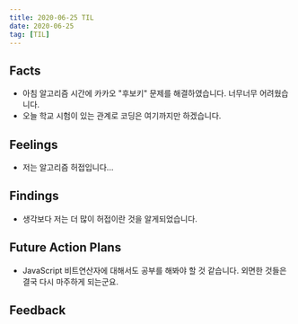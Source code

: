 ```yaml
---
title: 2020-06-25 TIL
date: 2020-06-25
tag: [TIL]
---
```


## Facts

- 아침 알고리즘 시간에 카카오 "후보키" 문제를 해결하였습니다. 너무너무 어려웠습니다.
- 오늘 학교 시험이 있는 관계로 코딩은 여기까지만 하겠습니다.

## Feelings

- 저는 알고리즘 허접입니다...

## Findings

- 생각보다 저는 더 많이 허접이란 것을 알게되었습니다.

## Future Action Plans

- JavaScript 비트연산자에 대해서도 공부를 해봐야 할 것 같습니다. 외면한 것들은 결국 다시 마주하게 되는군요.

## Feedback
